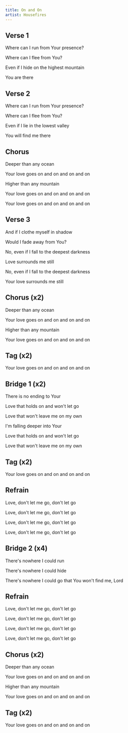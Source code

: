 ```yaml
---
title: On and On
artist: Housefires
---
```


## Verse 1

Where can I run from Your presence?

Where can I flee from You?

Even if I hide on the highest mountain

You are there

## Verse 2

Where can I run from Your presence?

Where can I flee from You?

Even if I lie in the lowest valley

You will find me there

## Chorus

Deeper than any ocean

Your love goes on and on and on and on

Higher than any mountain

Your love goes on and on and on and on

Your love goes on and on and on and on

## Verse 3

And if I clothe myself in shadow

Would I fade away from You?

No, even if I fall to the deepest darkness

Love surrounds me still

No, even if I fall to the deepest darkness

Your love surrounds me still

## Chorus (x2)

Deeper than any ocean

Your love goes on and on and on and on

Higher than any mountain

Your love goes on and on and on and on

## Tag (x2)

Your love goes on and on and on and on

## Bridge 1 (x2)

There is no ending to Your

Love that holds on and won't let go

Love that won't leave me on my own

I'm falling deeper into Your

Love that holds on and won't let go

Love that won't leave me on my own

## Tag (x2)

Your love goes on and on and on and on

## Refrain

Love, don't let me go, don't let go

Love, don't let me go, don't let go

Love, don't let me go, don't let go

Love, don't let me go, don't let go

## Bridge 2 (x4)

There's nowhere I could run

There's nowhere I could hide

There's nowhere I could go that You won't find me, Lord

## Refrain

Love, don't let me go, don't let go

Love, don't let me go, don't let go

Love, don't let me go, don't let go

Love, don't let me go, don't let go

## Chorus (x2)

Deeper than any ocean

Your love goes on and on and on and on

Higher than any mountain

Your love goes on and on and on and on

## Tag (x2)

Your love goes on and on and on and on
